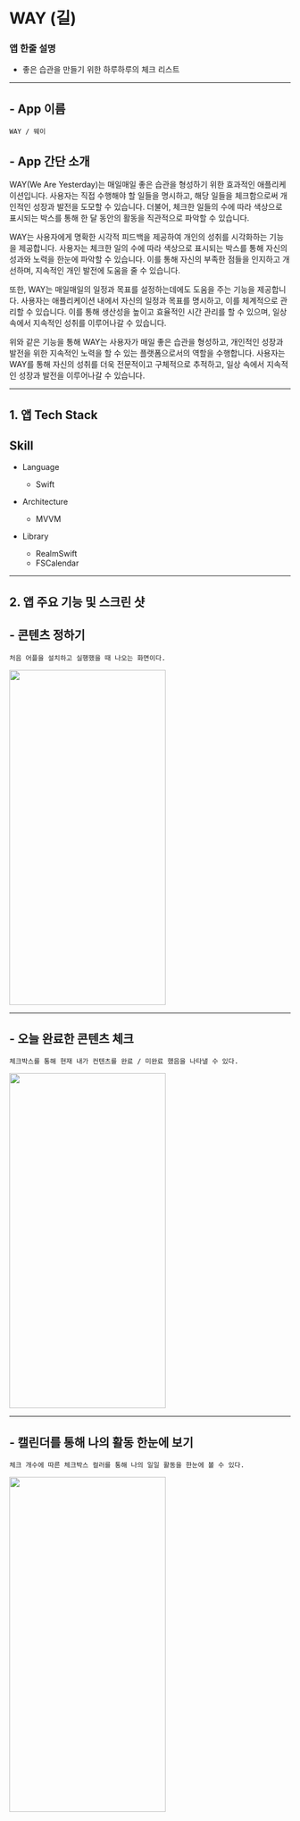 # WAY (길)

### 앱 한줄 설명 
- 좋은 습관을 만들기 위한 하루하루의 체크 리스트

----------------------

## - App 이름
    WAY / 웨이

## - App 간단 소개
WAY(We Are Yesterday)는 매일매일 좋은 습관을 형성하기 위한 효과적인 애플리케이션입니다. 사용자는 직접 수행해야 할 일들을 명시하고, 해당 일들을 체크함으로써 개인적인 성장과 발전을 도모할 수 있습니다. 더불어, 체크한 일들의 수에 따라 색상으로 표시되는 박스를 통해 한 달 동안의 활동을 직관적으로 파악할 수 있습니다.

WAY는 사용자에게 명확한 시각적 피드백을 제공하여 개인의 성취를 시각화하는 기능을 제공합니다. 사용자는 체크한 일의 수에 따라 색상으로 표시되는 박스를 통해 자신의 성과와 노력을 한눈에 파악할 수 있습니다. 이를 통해 자신의 부족한 점들을 인지하고 개선하며, 지속적인 개인 발전에 도움을 줄 수 있습니다.

또한, WAY는 매일매일의 일정과 목표를 설정하는데에도 도움을 주는 기능을 제공합니다. 사용자는 애플리케이션 내에서 자신의 일정과 목표를 명시하고, 이를 체계적으로 관리할 수 있습니다. 이를 통해 생산성을 높이고 효율적인 시간 관리를 할 수 있으며, 일상 속에서 지속적인 성취를 이루어나갈 수 있습니다.

위와 같은 기능을 통해 WAY는 사용자가 매일 좋은 습관을 형성하고, 개인적인 성장과 발전을 위한 지속적인 노력을 할 수 있는 플랫폼으로서의 역할을 수행합니다. 사용자는 WAY를 통해 자신의 성취를 더욱 전문적이고 구체적으로 추적하고, 일상 속에서 지속적인 성장과 발전을 이루어나갈 수 있습니다.

------------------------

## 1. 앱 Tech Stack

## Skill

- Language
    - Swift

- Architecture
    - MVVM

- Library
    - RealmSwift
    - FSCalendar

-------------------------------

## 2. 앱 주요 기능 및 스크린 샷
## - 콘텐츠 정하기 
    처음 어플을 설치하고 실행했을 때 나오는 화면이다.
<img src="https://user-images.githubusercontent.com/88191880/160760219-b0297c5f-b6cd-4291-8783-16ab7a07f113.png" width="280" height="600"/>

--------------------------------

## - 오늘 완료한 콘텐츠 체크
    체크박스를 통해 현재 내가 컨텐츠를 완료 / 미완료 했음을 나타낼 수 있다.
<img src="https://user-images.githubusercontent.com/88191880/160760383-0c0ba80c-688a-493e-861a-10c1f3441ddb.png" width="280" height="600"/>

-------------------------------

## - 캘린더를 통해 나의 활동 한눈에 보기
    체크 개수에 따른 체크박스 컬러를 통해 나의 일일 활동을 한눈에 볼 수 있다.
<img src="https://user-images.githubusercontent.com/88191880/160760452-2e41eb8a-ed0d-4bb8-8739-e1ddff703d05.png" width="280" height="600"/>
